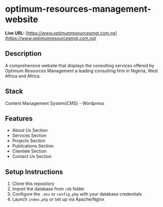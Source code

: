 # optimum-resources-management-website

**Live URL:** [https://www.optimumresourcesmgt.com.ng](https://www.optimumresourcesmgt.com.ng)

## Description
A comprehensive website that displays the consulting services offered by Optimum Resources Management a leading consulting firm in Nigeria, West Africa and Africa.

## Stack
Content Management System(CMS) - Wordpress

## Features
- About Us Section
- Services Section
- Projects Section
- Publications Section
- Clientele Section
- Contact Us Section

## Setup Instructions
1. Clone this repository
2. Import the database from `/db` folder
3. Configure the `.env` or `config.php` with your database credentials
4. Launch `index.php` or set up via Apache/Nginx
